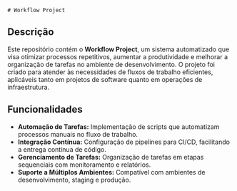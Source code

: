   	# Workflow Project

## Descrição

Este repositório contém o **Workflow Project**, um sistema automatizado que visa otimizar processos repetitivos, aumentar a produtividade e melhorar a organização de tarefas no ambiente de desenvolvimento. O projeto foi criado para atender às necessidades de fluxos de trabalho eficientes, aplicáveis tanto em projetos de software quanto em operações de infraestrutura.

## Funcionalidades

- **Automação de Tarefas:** Implementação de scripts que automatizam processos manuais no fluxo de trabalho.
- **Integração Contínua:** Configuração de pipelines para CI/CD, facilitando a entrega contínua de código.
- **Gerenciamento de Tarefas:** Organização de tarefas em etapas sequenciais com monitoramento e relatórios.
- **Suporte a Múltiplos Ambientes:** Compatível com ambientes de desenvolvimento, staging e produção.
